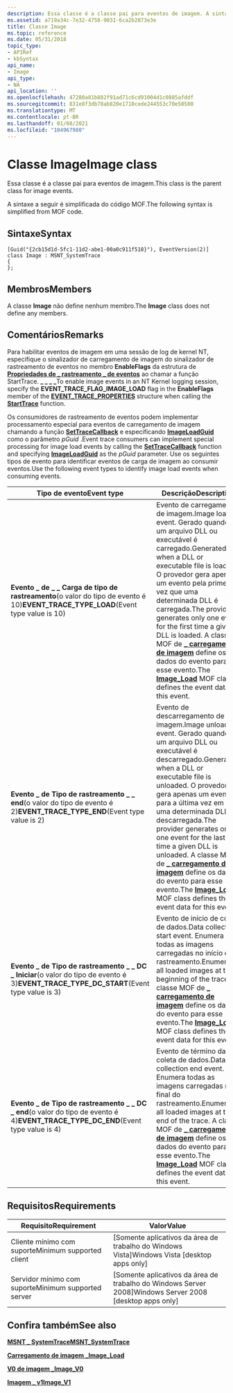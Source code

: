 ```yaml
---
description: Essa classe é a classe pai para eventos de imagem. A sintaxe a seguir é simplificada do código MOF.
ms.assetid: a719a34c-7e32-4758-9031-6ca2b2873e3e
title: Classe Image
ms.topic: reference
ms.date: 05/31/2018
topic_type:
- APIRef
- kbSyntax
api_name:
- Image
api_type:
- NA
api_location: ''
ms.openlocfilehash: 47280a81b882f91ad71c6cd91004d1c0885afddf
ms.sourcegitcommit: 831e8f3db78ab820e1710cede244553c70e50500
ms.translationtype: MT
ms.contentlocale: pt-BR
ms.lasthandoff: 01/08/2021
ms.locfileid: "104967980"
---
```

# <a name="image-class"></a><span data-ttu-id="af01e-104">Classe Image</span><span class="sxs-lookup"><span data-stu-id="af01e-104">Image class</span></span>

<span data-ttu-id="af01e-105">Essa classe é a classe pai para eventos de imagem.</span><span class="sxs-lookup"><span data-stu-id="af01e-105">This class is the parent class for image events.</span></span>

<span data-ttu-id="af01e-106">A sintaxe a seguir é simplificada do código MOF.</span><span class="sxs-lookup"><span data-stu-id="af01e-106">The following syntax is simplified from MOF code.</span></span>

## <a name="syntax"></a><span data-ttu-id="af01e-107">Sintaxe</span><span class="sxs-lookup"><span data-stu-id="af01e-107">Syntax</span></span>

``` syntax
[Guid("{2cb15d1d-5fc1-11d2-abe1-00a0c911f518}"), EventVersion(2)]
class Image : MSNT_SystemTrace
{
};
```

## <a name="members"></a><span data-ttu-id="af01e-108">Membros</span><span class="sxs-lookup"><span data-stu-id="af01e-108">Members</span></span>

<span data-ttu-id="af01e-109">A classe **Image** não define nenhum membro.</span><span class="sxs-lookup"><span data-stu-id="af01e-109">The **Image** class does not define any members.</span></span>

## <a name="remarks"></a><span data-ttu-id="af01e-110">Comentários</span><span class="sxs-lookup"><span data-stu-id="af01e-110">Remarks</span></span>

<span data-ttu-id="af01e-111">Para habilitar eventos de imagem em uma sessão de log de kernel NT, especifique o sinalizador de carregamento de imagem do sinalizador de rastreamento de eventos no membro **EnableFlags** da estrutura [](/windows/win32/api/evntrace/nf-evntrace-starttracea) de [**Propriedades de \_ rastreamento \_ de eventos**](/windows/win32/api/evntrace/ns-evntrace-event_trace_properties) ao chamar a função StartTrace. **\_ \_ \_ \_**</span><span class="sxs-lookup"><span data-stu-id="af01e-111">To enable image events in an NT Kernel logging session, specify the **EVENT\_TRACE\_FLAG\_IMAGE\_LOAD** flag in the **EnableFlags** member of the [**EVENT\_TRACE\_PROPERTIES**](/windows/win32/api/evntrace/ns-evntrace-event_trace_properties) structure when calling the [**StartTrace**](/windows/win32/api/evntrace/nf-evntrace-starttracea) function.</span></span>

<span data-ttu-id="af01e-112">Os consumidores de rastreamento de eventos podem implementar processamento especial para eventos de carregamento de imagem chamando a função [**SetTraceCallback**](/windows/win32/api/evntrace/nf-evntrace-settracecallback) e especificando [**ImageLoadGuid**](nt-kernel-logger-constants.md) como o parâmetro *pGuid* .</span><span class="sxs-lookup"><span data-stu-id="af01e-112">Event trace consumers can implement special processing for image load events by calling the [**SetTraceCallback**](/windows/win32/api/evntrace/nf-evntrace-settracecallback) function and specifying [**ImageLoadGuid**](nt-kernel-logger-constants.md) as the *pGuid* parameter.</span></span> <span data-ttu-id="af01e-113">Use os seguintes tipos de evento para identificar eventos de carga de imagem ao consumir eventos.</span><span class="sxs-lookup"><span data-stu-id="af01e-113">Use the following event types to identify image load events when consuming events.</span></span>



| <span data-ttu-id="af01e-114">Tipo de evento</span><span class="sxs-lookup"><span data-stu-id="af01e-114">Event type</span></span>                                                          | <span data-ttu-id="af01e-115">Descrição</span><span class="sxs-lookup"><span data-stu-id="af01e-115">Description</span></span>                                                                                                                                                                                                                                      |
|---------------------------------------------------------------------|--------------------------------------------------------------------------------------------------------------------------------------------------------------------------------------------------------------------------------------------------|
| <span data-ttu-id="af01e-116">**Evento \_ de \_ \_ Carga de tipo de rastreamento**(o valor do tipo de evento é 10)</span><span class="sxs-lookup"><span data-stu-id="af01e-116">**EVENT\_TRACE\_TYPE\_LOAD**(Event type value is 10)</span></span><br/>     | <span data-ttu-id="af01e-117">Evento de carregamento de imagem.</span><span class="sxs-lookup"><span data-stu-id="af01e-117">Image load event.</span></span> <span data-ttu-id="af01e-118">Gerado quando um arquivo DLL ou executável é carregado.</span><span class="sxs-lookup"><span data-stu-id="af01e-118">Generated when a DLL or executable file is loaded.</span></span> <span data-ttu-id="af01e-119">O provedor gera apenas um evento pela primeira vez que uma determinada DLL é carregada.</span><span class="sxs-lookup"><span data-stu-id="af01e-119">The provider generates only one event for the first time a given DLL is loaded.</span></span> <span data-ttu-id="af01e-120">A classe MOF de [**\_ carregamento de imagem**](image-load.md) define os dados do evento para esse evento.</span><span class="sxs-lookup"><span data-stu-id="af01e-120">The [**Image\_Load**](image-load.md) MOF class defines the event data for this event.</span></span>      |
| <span data-ttu-id="af01e-121">**Evento \_ de Tipo de rastreamento \_ \_ end**(o valor do tipo de evento é 2)</span><span class="sxs-lookup"><span data-stu-id="af01e-121">**EVENT\_TRACE\_TYPE\_END**(Event type value is 2)</span></span><br/>       | <span data-ttu-id="af01e-122">Evento de descarregamento de imagem.</span><span class="sxs-lookup"><span data-stu-id="af01e-122">Image unload event.</span></span> <span data-ttu-id="af01e-123">Gerado quando um arquivo DLL ou executável é descarregado.</span><span class="sxs-lookup"><span data-stu-id="af01e-123">Generated when a DLL or executable file is unloaded.</span></span> <span data-ttu-id="af01e-124">O provedor gera apenas um evento para a última vez em que uma determinada DLL é descarregada.</span><span class="sxs-lookup"><span data-stu-id="af01e-124">The provider generates only one event for the last time a given DLL is unloaded.</span></span> <span data-ttu-id="af01e-125">A classe MOF de [**\_ carregamento de imagem**](image-load.md) define os dados do evento para esse evento.</span><span class="sxs-lookup"><span data-stu-id="af01e-125">The [**Image\_Load**](image-load.md) MOF class defines the event data for this event.</span></span> |
| <span data-ttu-id="af01e-126">**Evento \_ de Tipo de rastreamento \_ \_ DC \_ Iniciar**(o valor do tipo de evento é 3)</span><span class="sxs-lookup"><span data-stu-id="af01e-126">**EVENT\_TRACE\_TYPE\_DC\_START**(Event type value is 3)</span></span><br/> | <span data-ttu-id="af01e-127">Evento de início de coleta de dados.</span><span class="sxs-lookup"><span data-stu-id="af01e-127">Data collection start event.</span></span> <span data-ttu-id="af01e-128">Enumera todas as imagens carregadas no início do rastreamento.</span><span class="sxs-lookup"><span data-stu-id="af01e-128">Enumerates all loaded images at the beginning of the trace.</span></span> <span data-ttu-id="af01e-129">A classe MOF de [**\_ carregamento de imagem**](image-load.md) define os dados do evento para esse evento.</span><span class="sxs-lookup"><span data-stu-id="af01e-129">The [**Image\_Load**](image-load.md) MOF class defines the event data for this event.</span></span>                                                                  |
| <span data-ttu-id="af01e-130">**Evento \_ de Tipo de rastreamento \_ \_ DC \_ end**(o valor do tipo de evento é 4)</span><span class="sxs-lookup"><span data-stu-id="af01e-130">**EVENT\_TRACE\_TYPE\_DC\_END**(Event type value is 4)</span></span><br/>   | <span data-ttu-id="af01e-131">Evento de término da coleta de dados.</span><span class="sxs-lookup"><span data-stu-id="af01e-131">Data collection end event.</span></span> <span data-ttu-id="af01e-132">Enumera todas as imagens carregadas no final do rastreamento.</span><span class="sxs-lookup"><span data-stu-id="af01e-132">Enumerates all loaded images at the end of the trace.</span></span> <span data-ttu-id="af01e-133">A classe MOF de [**\_ carregamento de imagem**](image-load.md) define os dados do evento para esse evento.</span><span class="sxs-lookup"><span data-stu-id="af01e-133">The [**Image\_Load**](image-load.md) MOF class defines the event data for this event.</span></span>                                                                          |



 

## <a name="requirements"></a><span data-ttu-id="af01e-134">Requisitos</span><span class="sxs-lookup"><span data-stu-id="af01e-134">Requirements</span></span>



| <span data-ttu-id="af01e-135">Requisito</span><span class="sxs-lookup"><span data-stu-id="af01e-135">Requirement</span></span> | <span data-ttu-id="af01e-136">Valor</span><span class="sxs-lookup"><span data-stu-id="af01e-136">Value</span></span> |
|-------------------------------------|------------------------------------------------------|
| <span data-ttu-id="af01e-137">Cliente mínimo com suporte</span><span class="sxs-lookup"><span data-stu-id="af01e-137">Minimum supported client</span></span><br/> | <span data-ttu-id="af01e-138">\[Somente aplicativos da área de trabalho do Windows Vista\]</span><span class="sxs-lookup"><span data-stu-id="af01e-138">Windows Vista \[desktop apps only\]</span></span><br/>       |
| <span data-ttu-id="af01e-139">Servidor mínimo com suporte</span><span class="sxs-lookup"><span data-stu-id="af01e-139">Minimum supported server</span></span><br/> | <span data-ttu-id="af01e-140">\[Somente aplicativos da área de trabalho do Windows Server 2008\]</span><span class="sxs-lookup"><span data-stu-id="af01e-140">Windows Server 2008 \[desktop apps only\]</span></span><br/> |



## <a name="see-also"></a><span data-ttu-id="af01e-141">Confira também</span><span class="sxs-lookup"><span data-stu-id="af01e-141">See also</span></span>

<dl> <dt>

[<span data-ttu-id="af01e-142">**MSNT \_ SystemTrace**</span><span class="sxs-lookup"><span data-stu-id="af01e-142">**MSNT\_SystemTrace**</span></span>](msnt-systemtrace.md)
</dt> <dt>

[<span data-ttu-id="af01e-143">**Carregamento de imagem \_**</span><span class="sxs-lookup"><span data-stu-id="af01e-143">**Image\_Load**</span></span>](image-load.md)
</dt> <dt>

[<span data-ttu-id="af01e-144">**V0 de imagem \_**</span><span class="sxs-lookup"><span data-stu-id="af01e-144">**Image\_V0**</span></span>](image-v0.md)
</dt> <dt>

[<span data-ttu-id="af01e-145">**Imagem \_ v1**</span><span class="sxs-lookup"><span data-stu-id="af01e-145">**Image\_V1**</span></span>](image-v1.md)
</dt> </dl>

 

 
